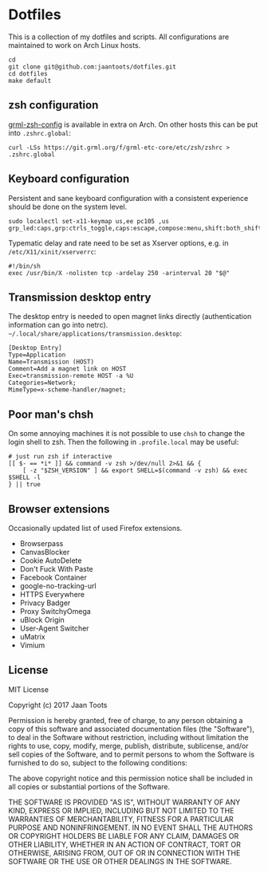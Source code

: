 # Dotfiles

This is a collection of my dotfiles and scripts. All configurations are
maintained to work on Arch Linux hosts.

```
cd
git clone git@github.com:jaantoots/dotfiles.git
cd dotfiles
make default
```

## zsh configuration

[grml-zsh-config](https://grml.org/zsh/) is available in extra on Arch. On
other hosts this can be put into `.zshrc.global`:

```
curl -LSs https://git.grml.org/f/grml-etc-core/etc/zsh/zshrc > .zshrc.global 
```

## Keyboard configuration

Persistent and sane keyboard configuration with a consistent experience should
be done on the system level.

```
sudo localectl set-x11-keymap us,ee pc105 ,us grp_led:caps,grp:ctrls_toggle,caps:escape,compose:menu,shift:both_shiftlock
```

Typematic delay and rate need to be set as Xserver options, e.g. in
`/etc/X11/xinit/xserverrc`:

```
#!/bin/sh
exec /usr/bin/X -nolisten tcp -ardelay 250 -arinterval 20 "$@"
```

## Transmission desktop entry

The desktop entry is needed to open magnet links directly (authentication
information can go into netrc).
`~/.local/share/applications/transmission.desktop`:

```
[Desktop Entry]
Type=Application
Name=Transmission (HOST)
Comment=Add a magnet link on HOST
Exec=transmission-remote HOST -a %U
Categories=Network;
MimeType=x-scheme-handler/magnet;
```

## Poor man's chsh

On some annoying machines it is not possible to use `chsh` to change the login
shell to zsh. Then the following in `.profile.local` may be useful:

```shell
# just run zsh if interactive
[[ $- == *i* ]] && command -v zsh >/dev/null 2>&1 && {
    [ -z "$ZSH_VERSION" ] && export SHELL=$(command -v zsh) && exec $SHELL -l
} || true
```

## Browser extensions

Occasionally updated list of used Firefox extensions.

- Browserpass
- CanvasBlocker
- Cookie AutoDelete
- Don't Fuck With Paste
- Facebook Container
- google-no-tracking-url
- HTTPS Everywhere
- Privacy Badger
- Proxy SwitchyOmega
- uBlock Origin
- User-Agent Switcher
- uMatrix
- Vimium

## License

MIT License

Copyright (c) 2017 Jaan Toots

Permission is hereby granted, free of charge, to any person obtaining
a copy of this software and associated documentation files (the
"Software"), to deal in the Software without restriction, including
without limitation the rights to use, copy, modify, merge, publish,
distribute, sublicense, and/or sell copies of the Software, and to
permit persons to whom the Software is furnished to do so, subject to
the following conditions:

The above copyright notice and this permission notice shall be
included in all copies or substantial portions of the Software.

THE SOFTWARE IS PROVIDED "AS IS", WITHOUT WARRANTY OF ANY KIND,
EXPRESS OR IMPLIED, INCLUDING BUT NOT LIMITED TO THE WARRANTIES OF
MERCHANTABILITY, FITNESS FOR A PARTICULAR PURPOSE AND
NONINFRINGEMENT. IN NO EVENT SHALL THE AUTHORS OR COPYRIGHT HOLDERS BE
LIABLE FOR ANY CLAIM, DAMAGES OR OTHER LIABILITY, WHETHER IN AN ACTION
OF CONTRACT, TORT OR OTHERWISE, ARISING FROM, OUT OF OR IN CONNECTION
WITH THE SOFTWARE OR THE USE OR OTHER DEALINGS IN THE SOFTWARE.
